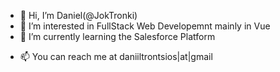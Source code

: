 - 👋 Hi, I’m Daniel(@JokTronki)
- 👀 I’m interested in FullStack Web Developemnt mainly in Vue
- 🌱 I’m currently learning the Salesforce Platform
<!-- - 💞️ I’m looking to collaborate on anything  -->
- 📫 You can reach me at daniiltrontsios|at|gmail

<!---
JokTronki/JokTronki is a ✨ special ✨ repository because its `README.md` (this file) appears on your GitHub profile.
You can click the Preview link to take a look at your changes.
--->
